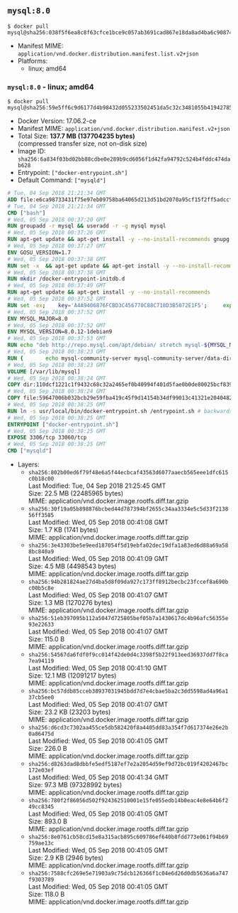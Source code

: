 ## `mysql:8.0`

```console
$ docker pull mysql@sha256:038f5f6ea8c8f63cfce1bce9c057ab3691cad867e18da8ad4ba6c90874d0537a
```

-	Manifest MIME: `application/vnd.docker.distribution.manifest.list.v2+json`
-	Platforms:
	-	linux; amd64

### `mysql:8.0` - linux; amd64

```console
$ docker pull mysql@sha256:59e5ff6c9d6177d4b98432d055233502451da5c32c3481055b41942785df9e77
```

-	Docker Version: 17.06.2-ce
-	Manifest MIME: `application/vnd.docker.distribution.manifest.v2+json`
-	Total Size: **137.7 MB (137704235 bytes)**  
	(compressed transfer size, not on-disk size)
-	Image ID: `sha256:6a834f03bd02bb88cdbe0e289b9cd6056f1d42fa94792c524b4fddc474dab628`
-	Entrypoint: `["docker-entrypoint.sh"]`
-	Default Command: `["mysqld"]`

```dockerfile
# Tue, 04 Sep 2018 21:21:34 GMT
ADD file:e6ca98733431f75e97eb09758ba64065d213d51bd2070a95cf15f2ff5adccfc4 in / 
# Tue, 04 Sep 2018 21:21:34 GMT
CMD ["bash"]
# Wed, 05 Sep 2018 00:37:20 GMT
RUN groupadd -r mysql && useradd -r -g mysql mysql
# Wed, 05 Sep 2018 00:37:26 GMT
RUN apt-get update && apt-get install -y --no-install-recommends gnupg dirmngr && rm -rf /var/lib/apt/lists/*
# Wed, 05 Sep 2018 00:37:27 GMT
ENV GOSU_VERSION=1.7
# Wed, 05 Sep 2018 00:37:38 GMT
RUN set -x 	&& apt-get update && apt-get install -y --no-install-recommends ca-certificates wget && rm -rf /var/lib/apt/lists/* 	&& wget -O /usr/local/bin/gosu "https://github.com/tianon/gosu/releases/download/$GOSU_VERSION/gosu-$(dpkg --print-architecture)" 	&& wget -O /usr/local/bin/gosu.asc "https://github.com/tianon/gosu/releases/download/$GOSU_VERSION/gosu-$(dpkg --print-architecture).asc" 	&& export GNUPGHOME="$(mktemp -d)" 	&& gpg --keyserver ha.pool.sks-keyservers.net --recv-keys B42F6819007F00F88E364FD4036A9C25BF357DD4 	&& gpg --batch --verify /usr/local/bin/gosu.asc /usr/local/bin/gosu 	&& gpgconf --kill all 	&& rm -rf "$GNUPGHOME" /usr/local/bin/gosu.asc 	&& chmod +x /usr/local/bin/gosu 	&& gosu nobody true 	&& apt-get purge -y --auto-remove ca-certificates wget
# Wed, 05 Sep 2018 00:37:38 GMT
RUN mkdir /docker-entrypoint-initdb.d
# Wed, 05 Sep 2018 00:37:49 GMT
RUN apt-get update && apt-get install -y --no-install-recommends 		pwgen 		openssl 		perl 	&& rm -rf /var/lib/apt/lists/*
# Wed, 05 Sep 2018 00:37:52 GMT
RUN set -ex; 	key='A4A9406876FCBD3C456770C88C718D3B5072E1F5'; 	export GNUPGHOME="$(mktemp -d)"; 	gpg --keyserver ha.pool.sks-keyservers.net --recv-keys "$key"; 	gpg --export "$key" > /etc/apt/trusted.gpg.d/mysql.gpg; 	gpgconf --kill all; 	rm -rf "$GNUPGHOME"; 	apt-key list > /dev/null
# Wed, 05 Sep 2018 00:37:52 GMT
ENV MYSQL_MAJOR=8.0
# Wed, 05 Sep 2018 00:37:52 GMT
ENV MYSQL_VERSION=8.0.12-1debian9
# Wed, 05 Sep 2018 00:37:53 GMT
RUN echo "deb http://repo.mysql.com/apt/debian/ stretch mysql-${MYSQL_MAJOR}" > /etc/apt/sources.list.d/mysql.list
# Wed, 05 Sep 2018 00:38:23 GMT
RUN { 		echo mysql-community-server mysql-community-server/data-dir select ''; 		echo mysql-community-server mysql-community-server/root-pass password ''; 		echo mysql-community-server mysql-community-server/re-root-pass password ''; 		echo mysql-community-server mysql-community-server/remove-test-db select false; 	} | debconf-set-selections 	&& apt-get update && apt-get install -y mysql-community-client="${MYSQL_VERSION}" mysql-community-server-core="${MYSQL_VERSION}" && rm -rf /var/lib/apt/lists/* 	&& rm -rf /var/lib/mysql && mkdir -p /var/lib/mysql /var/run/mysqld 	&& chown -R mysql:mysql /var/lib/mysql /var/run/mysqld 	&& chmod 777 /var/run/mysqld
# Wed, 05 Sep 2018 00:38:23 GMT
VOLUME [/var/lib/mysql]
# Wed, 05 Sep 2018 00:38:24 GMT
COPY dir:110dcf1221c1f9432c68c32a2465ef0b40994f401d5fae0b0de80025bcf839a5 in /etc/mysql/ 
# Wed, 05 Sep 2018 00:38:24 GMT
COPY file:59647006b032bcb29e59fba419c45f9d14154b34df99013c41321e204048254c in /usr/local/bin/ 
# Wed, 05 Sep 2018 00:38:25 GMT
RUN ln -s usr/local/bin/docker-entrypoint.sh /entrypoint.sh # backwards compat
# Wed, 05 Sep 2018 00:38:25 GMT
ENTRYPOINT ["docker-entrypoint.sh"]
# Wed, 05 Sep 2018 00:38:25 GMT
EXPOSE 3306/tcp 33060/tcp
# Wed, 05 Sep 2018 00:38:25 GMT
CMD ["mysqld"]
```

-	Layers:
	-	`sha256:802b00ed6f79f48e6a5f44ecbcaf43563d6077aaecb565eee1dfc615c0b18c00`  
		Last Modified: Tue, 04 Sep 2018 21:25:45 GMT  
		Size: 22.5 MB (22485965 bytes)  
		MIME: application/vnd.docker.image.rootfs.diff.tar.gzip
	-	`sha256:30f19a05b898876bcbed44d787394bf2655c34aa3334e5c5d33f213856ff3585`  
		Last Modified: Wed, 05 Sep 2018 00:41:08 GMT  
		Size: 1.7 KB (1741 bytes)  
		MIME: application/vnd.docker.image.rootfs.diff.tar.gzip
	-	`sha256:3e43303be5e9eed187054f5d19ebfa02dec19dfa1a83ed6d88a69a588bc840a9`  
		Last Modified: Wed, 05 Sep 2018 00:41:09 GMT  
		Size: 4.5 MB (4498543 bytes)  
		MIME: application/vnd.docker.image.rootfs.diff.tar.gzip
	-	`sha256:94b281824ae27d4ba5d8f09da927c173ff8912becbc23fccef8a690bc00b5c8e`  
		Last Modified: Wed, 05 Sep 2018 00:41:07 GMT  
		Size: 1.3 MB (1270276 bytes)  
		MIME: application/vnd.docker.image.rootfs.diff.tar.gzip
	-	`sha256:51eb397095b112a5047d725805bef05b7a1430617dc4b96afc56355e93e22633`  
		Last Modified: Wed, 05 Sep 2018 00:41:07 GMT  
		Size: 115.0 B  
		MIME: application/vnd.docker.image.rootfs.diff.tar.gzip
	-	`sha256:54567da6fdf0f9cc014f42de0d4c3398f5b22f913eed36937dd7f8ca7ea94119`  
		Last Modified: Wed, 05 Sep 2018 00:41:10 GMT  
		Size: 12.1 MB (12091217 bytes)  
		MIME: application/vnd.docker.image.rootfs.diff.tar.gzip
	-	`sha256:bc57ddb85cceb38937031945bdd7d7e4cbae5ba2c3dd5598ad4a96a137cb5ee0`  
		Last Modified: Wed, 05 Sep 2018 00:41:07 GMT  
		Size: 23.2 KB (23203 bytes)  
		MIME: application/vnd.docker.image.rootfs.diff.tar.gzip
	-	`sha256:d6cd3c7302aa455ce5db582420f8a4405dd83a354f7d617374e26e2b0a86475d`  
		Last Modified: Wed, 05 Sep 2018 00:41:05 GMT  
		Size: 226.0 B  
		MIME: application/vnd.docker.image.rootfs.diff.tar.gzip
	-	`sha256:d8263dad8dbbfe5edf5187ef7e2a2054d59ef9d72bc019f4202467bc172e03ef`  
		Last Modified: Wed, 05 Sep 2018 00:41:34 GMT  
		Size: 97.3 MB (97328992 bytes)  
		MIME: application/vnd.docker.image.rootfs.diff.tar.gzip
	-	`sha256:780f2f86056d502f924362510001e15fe055edb14b0eac4e8e64b6f249cc8345`  
		Last Modified: Wed, 05 Sep 2018 00:41:05 GMT  
		Size: 893.0 B  
		MIME: application/vnd.docker.image.rootfs.diff.tar.gzip
	-	`sha256:8e0761cb58cd15e8a315acb895c609786ef640b8fdd773e061f94b69759ae13c`  
		Last Modified: Wed, 05 Sep 2018 00:41:05 GMT  
		Size: 2.9 KB (2946 bytes)  
		MIME: application/vnd.docker.image.rootfs.diff.tar.gzip
	-	`sha256:7588cfc269e5e71903a9c75dcb126366f1c04e6d26d0db5636a6a747f9303789`  
		Last Modified: Wed, 05 Sep 2018 00:41:05 GMT  
		Size: 118.0 B  
		MIME: application/vnd.docker.image.rootfs.diff.tar.gzip
